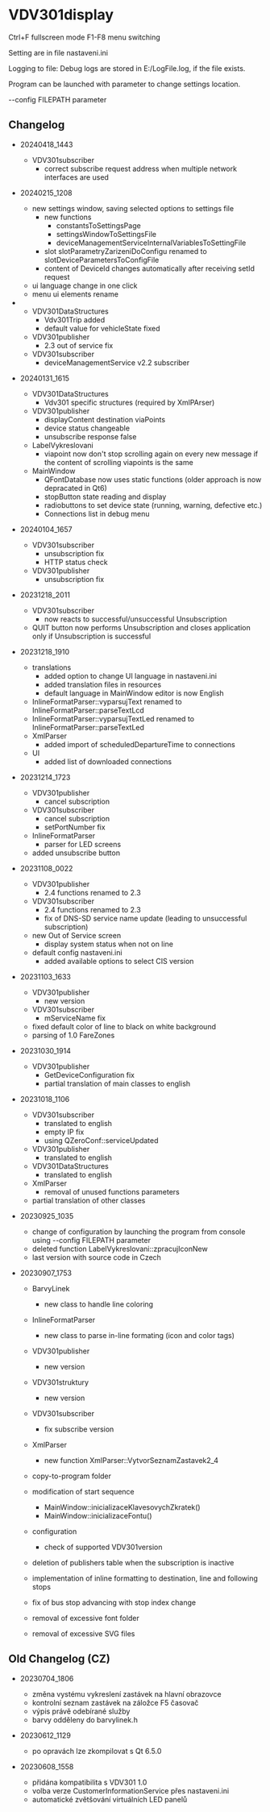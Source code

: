# VDV301display

Ctrl+F fullscreen mode
F1-F8 menu switching

Setting are in file nastaveni.ini


Logging to file: 
Debug logs are stored in  E:/LogFile.log, if the file exists.

Program can be launched with parameter to change settings location.

--config FILEPATH parameter

## Changelog
- 20240418_1443
    - VDV301subscriber
        - correct subscribe request address when multiple network interfaces are used 
- 20240215_1208
    - new settings window, saving selected options to settings file
        - new functions
            - constantsToSettingsPage
            - settingsWindowToSettingsFile
            - deviceManagementServiceInternalVariablesToSettingFile
        - slot slotParametryZarizeniDoConfigu renamed to slotDeviceParametersToConfigFile
        - content of DeviceId changes automatically after receiving setId request
    - ui language change in one click
    - menu ui elements rename
- 
    - VDV301DataStructures
        - Vdv301Trip added
        - default value for vehicleState fixed
    - VDV301publisher
        - 2.3 out of service fix
    - VDV301subscriber
        - deviceManagementService v2.2 subscriber

- 20240131_1615
    -   VDV301DataStructures
        -   Vdv301 specific structures (required by XmlPArser)
    - VDV301publisher
        - displayContent destination viaPoints
        - device status changeable
        - unsubscribe response false
    - LabelVykreslovani
        - viapoint now don't stop scrolling again on every new message if the content of scrolling viapoints is the same
    - MainWindow
        - QFontDatabase now uses static functions (older approach is now depracated in Qt6)
        - stopButton state reading and display
        - radiobuttons to set device state (running, warning, defective etc.)
        - Connections list in debug menu

- 20240104_1657
    - VDV301subscriber
        - unsubscription fix
        - HTTP status check
    - VDV301publisher
        - unsubscription fix
- 20231218_2011
    - VDV301subscriber
        - now reacts to successful/unsuccessful Unsubscription
    - QUIT button now performs Unsubscription and closes application only if Unsubscription is successful
- 20231218_1910
    - translations
        - added option to change UI language in nastaveni.ini
        - added translation files in resources
        - default language in MainWindow editor is now English
    - InlineFormatParser::vyparsujText renamed to InlineFormatParser::parseTextLcd
    - InlineFormatParser::vyparsujTextLed renamed to InlineFormatParser::parseTextLed
    - XmlParser
        - added import of scheduledDepartureTime to connections
    - UI
        - added list of downloaded connections
  

- 20231214_1723
    - VDV301publisher
        - cancel subscription
    - VDV301subscriber
        - cancel subscription
        - setPortNumber fix
    - InlineFormatParser
        - parser for LED screens
    - added unsubscribe button


- 20231108_0022
    - VDV301publisher
        - 2.4 functions renamed to 2.3
    - VDV301subscriber
        - 2.4 functions renamed to 2.3
        - fix of DNS-SD service name update (leading to unsuccessful subscription)
    - new Out of Service screen
        - display system status when not on line
    - default config nastaveni.ini
        - added available options to select CIS version
- 20231103_1633
    - VDV301publisher
        - new version
    - VDV301subscriber
        - mServiceName fix
    - fixed default color of line to black on white background
    - parsing of 1.0 FareZones

- 20231030_1914
    - VDV301publisher
        - GetDeviceConfiguration fix
        - partial translation of main classes to english

- 20231018_1106
    - VDV301subscriber
        - translated to english
        - empty IP fix
        - using QZeroConf::serviceUpdated
    - VDV301publisher
        - translated to english
    - VDV301DataStructures
        - translated to english
    - XmlParser
        - removal of unused functions parameters
    - partial translation of other classes
     

- 20230925_1035
    - change of configuration by launching the program from console using --config FILEPATH parameter
    - deleted function LabelVykreslovani::zpracujIconNew 
    - last version with source code in Czech
- 20230907_1753
   
    - BarvyLinek
        - new class to handle line coloring  
    - InlineFormatParser
        - new class to parse in-line formating (icon and color tags)
    - VDV301publisher
        - new version
    - VDV301struktury
        - new version
    - VDV301subscriber
        - fix subscribe version    
    - XmlParser
        - new function XmlParser::VytvorSeznamZastavek2_4
        
    - copy-to-program folder
    - modification of start sequence
        - MainWindow::inicializaceKlavesovychZkratek()
        - MainWindow::inicializaceFontu()
    - configuration
        - check of supported VDV301version
    - deletion of publishers table when the subscription is inactive
    - implementation of inline formatting to destination, line and following stops
    - fix of bus stop advancing with stop index change  
    - removal of excessive font folder
    - removal of excessive SVG files
     

## Old Changelog (CZ) 
- 20230704_1806
    - změna vystému vykreslení zastávek na hlavní obrazovce
    - kontrolní seznam zastávek na záložce F5 časovač
    - výpis právě odebírané služby
    - barvy odděleny do barvylinek.h

- 20230612_1129
    - po opravách lze zkompilovat s Qt 6.5.0
- 20230608_1558
    - přidána kompatibilita s VDV301 1.0
    - volba verze CustomerInformationService přes nastaveni.ini
    - automatické zvětšování virtuálních LED panelů